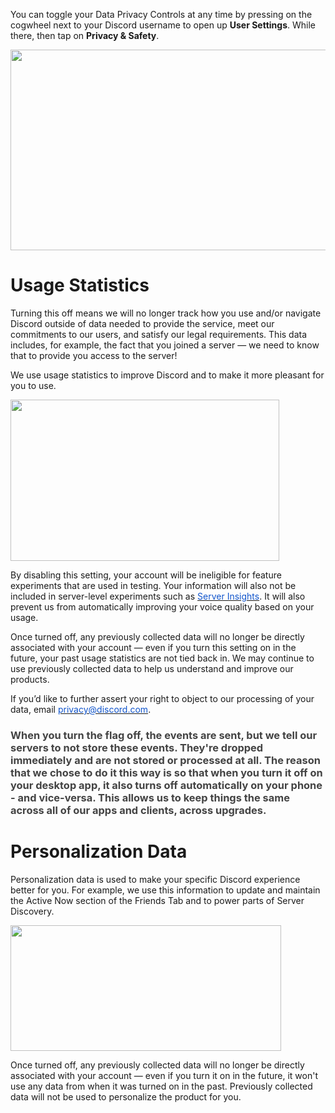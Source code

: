 <p>You can toggle your Data Privacy Controls at any time by pressing on the cogwheel next to your Discord username to open up <strong>User Settings</strong>. While there, then tap on <strong>Privacy &amp; Safety</strong>. </p>
<p class="wysiwyg-text-align-center"><img style="height: 321px; width: 624px;" src="https://support.discord.com/hc/article_attachments/14997890316311"></p>
<h1>Usage Statistics</h1>
<p>Turning this off means we will no longer track how you use and/or navigate Discord outside of data needed to provide the service, meet our commitments to our users, and satisfy our legal requirements. This data includes, for example, the fact that you joined a server — we need to know that to provide you access to the server!</p>
<p>We use usage statistics to improve Discord and to make it more pleasant for you to use.</p>
<p class="wysiwyg-text-align-center"><img style="height: 258px; width: 430px;" src="https://support.discord.com/hc/article_attachments/14997890313751"></p>
<p>By disabling this setting, your account will be ineligible for feature experiments that are used in testing. Your information will also not be included in server-level experiments such as <a href="https://support.discord.com/hc/en-us/articles/360032807371"><span class="wysiwyg-underline" style="color: #1155cc;" data-darkreader-inline-color="">Server Insights</span></a>. It will also prevent us from automatically improving your voice quality based on your usage.</p>
<p>Once turned off, any previously collected data will no longer be directly associated with your account — even if you turn this setting on in the future, your past usage statistics are not tied back in. We may continue to use previously collected data to help us understand and improve our products. </p>
<p>If you’d like to further assert your right to object to our processing of your data, email <a href="mailto:privacy@discord.com"><span class="wysiwyg-underline" style="color: #1155cc;" data-darkreader-inline-color="">privacy@discord.com</span></a>.</p>
<h3><span style="color: #434343;" data-darkreader-inline-color="">When you turn the flag off, the events are sent, but we tell our servers to not store these events. They're dropped immediately and are not stored or processed at all. The reason that we chose to do it this way is so that when you turn it off on your desktop app, it also turns off automatically on your phone - and vice-versa. This allows us to keep things the same across all of our apps and clients, across upgrades.</span></h3>
<h1>Personalization Data</h1>
<p>Personalization data is used to make your specific Discord experience better for you. For example, we use this information to update and maintain the Active Now section of the Friends Tab and to power parts of Server Discovery. </p>
<p class="wysiwyg-text-align-center"><img style="height: 201px; width: 433px;" src="https://support.discord.com/hc/article_attachments/14997890290455"></p>
<p>Once turned off, any previously collected data will no longer be directly associated with your account — even if you turn it on in the future, it won't use any data from when it was turned on in the past. Previously collected data will not be used to personalize the product for you.</p>